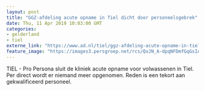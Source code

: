 ```yaml
---
layout: post
title: "GGZ-afdeling acute opname in Tiel dicht door personeelsgebrek"
date: Thu, 11 Apr 2019 10:03:00 GMT
categories: 
- gelderland 
- tiel 
externe_link: "https://www.ad.nl/tiel/ggz-afdeling-acute-opname-in-tiel-dicht-door-personeelsgebrek~a56a335e/"
feature_image: "https://images3.persgroep.net/rcs/QxJN_A-dpqNFDmfGqGsIAmFsNLY/diocontent/145250616/_fitwidth/400/?appId=21791a8992982cd8da851550a453bd7f&quality=0.7"
---
```


TIEL - Pro Persona sluit de kliniek acute opname voor volwassenen in Tiel. Per direct wordt er niemand meer opgenomen. Reden is een tekort aan gekwalificeerd personeel.
